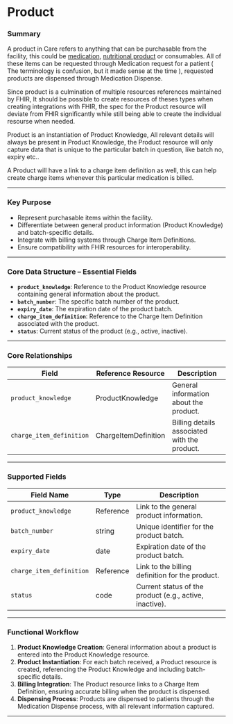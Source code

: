 # Product

### Summary

A product in Care refers to anything that can be purchasable from the facility, this could be [medication](https://build.fhir.org/medication.html), [nutritional product](https://build.fhir.org/nutritionproduct.html) or consumables. All of these items can be requested through Medication request for a patient ( The terminology is confusion, but it made sense at the time ), requested products are dispensed through Medication Dispense.

Since product is a culmination of multiple resources references maintained by FHIR, It should be possible to create resources of theses types when creating integrations with FHIR, the spec for the Product resource will deviate from FHIR significantly while still being able to create the individual resourse when needed.

Product is an instantiation of Product Knowledge, All relevant details will always be present in Product Knowledge, the Product resource will only capture data that is unique to the particular batch in question, like batch no, expiry etc..

A Product will have a link to a charge item definition as well, this can help create charge items whenever this particular medication is billed.

---

### Key Purpose

- Represent purchasable items within the facility.
- Differentiate between general product information (Product Knowledge) and batch-specific details.
- Integrate with billing systems through Charge Item Definitions.
- Ensure compatibility with FHIR resources for interoperability.

---

### Core Data Structure – Essential Fields

- **`product_knowledge`**: Reference to the Product Knowledge resource containing general information about the product.
- **`batch_number`**: The specific batch number of the product.
- **`expiry_date`**: The expiration date of the product batch.
- **`charge_item_definition`**: Reference to the Charge Item Definition associated with the product.
- **`status`**: Current status of the product (e.g., active, inactive).

---

### Core Relationships

| Field                    | Reference Resource   | Description                                  |
| ------------------------ | -------------------- | -------------------------------------------- |
| `product_knowledge`      | ProductKnowledge     | General information about the product.       |
| `charge_item_definition` | ChargeItemDefinition | Billing details associated with the product. |

---

### Supported Fields

| Field Name               | Type      | Description                                             |
| ------------------------ | --------- | ------------------------------------------------------- |
| `product_knowledge`      | Reference | Link to the general product information.                |
| `batch_number`           | string    | Unique identifier for the product batch.                |
| `expiry_date`            | date      | Expiration date of the product batch.                   |
| `charge_item_definition` | Reference | Link to the billing definition for the product.         |
| `status`                 | code      | Current status of the product (e.g., active, inactive). |

---

### Functional Workflow

1. **Product Knowledge Creation**: General information about a product is entered into the Product Knowledge resource.
2. **Product Instantiation**: For each batch received, a Product resource is created, referencing the Product Knowledge and including batch-specific details.
3. **Billing Integration**: The Product resource links to a Charge Item Definition, ensuring accurate billing when the product is dispensed.
4. **Dispensing Process**: Products are dispensed to patients through the Medication Dispense process, with all relevant information captured.

---
